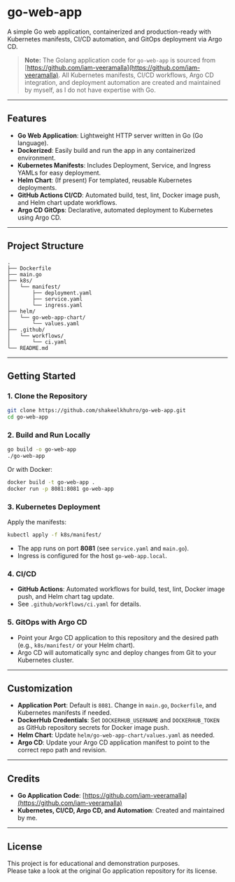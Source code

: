 # go-web-app

A simple Go web application, containerized and production-ready with Kubernetes manifests, CI/CD automation, and GitOps deployment via Argo CD.

> **Note:** The Golang application code for `go-web-app` is sourced from [https://github.com/iam-veeramalla](https://github.com/iam-veeramalla). All Kubernetes manifests, CI/CD workflows, Argo CD integration, and deployment automation are created and maintained by myself, as I do not have expertise with Go.

---

## Features

- **Go Web Application**: Lightweight HTTP server written in Go (Go language).
- **Dockerized**: Easily build and run the app in any containerized environment.
- **Kubernetes Manifests**: Includes Deployment, Service, and Ingress YAMLs for easy deployment.
- **Helm Chart**: (If present) For templated, reusable Kubernetes deployments.
- **GitHub Actions CI/CD**: Automated build, test, lint, Docker image push, and Helm chart update workflows.
- **Argo CD GitOps**: Declarative, automated deployment to Kubernetes using Argo CD.

---

## Project Structure

```
.
├── Dockerfile
├── main.go
├── k8s/
│   └── manifest/
│       ├── deployment.yaml
│       ├── service.yaml
│       └── ingress.yaml
├── helm/
│   └── go-web-app-chart/
│       └── values.yaml
├── .github/
│   └── workflows/
│       └── ci.yaml
└── README.md
```

---

## Getting Started

### 1. Clone the Repository

```sh
git clone https://github.com/shakeelkhuhro/go-web-app.git
cd go-web-app
```

### 2. Build and Run Locally

```sh
go build -o go-web-app
./go-web-app
```

Or with Docker:

```sh
docker build -t go-web-app .
docker run -p 8081:8081 go-web-app
```

### 3. Kubernetes Deployment

Apply the manifests:

```sh
kubectl apply -f k8s/manifest/
```

- The app runs on port **8081** (see `service.yaml` and `main.go`).
- Ingress is configured for the host `go-web-app.local`.

### 4. CI/CD

- **GitHub Actions**: Automated workflows for build, test, lint, Docker image push, and Helm chart tag update.
- See `.github/workflows/ci.yaml` for details.

### 5. GitOps with Argo CD

- Point your Argo CD application to this repository and the desired path (e.g., `k8s/manifest/` or your Helm chart).
- Argo CD will automatically sync and deploy changes from Git to your Kubernetes cluster.

---

## Customization

- **Application Port**: Default is `8081`. Change in `main.go`, `Dockerfile`, and Kubernetes manifests if needed.
- **DockerHub Credentials**: Set `DOCKERHUB_USERNAME` and `DOCKERHUB_TOKEN` as GitHub repository secrets for Docker image push.
- **Helm Chart**: Update `helm/go-web-app-chart/values.yaml` as needed.
- **Argo CD**: Update your Argo CD application manifest to point to the correct repo path and revision.

---

## Credits

- **Go Application Code**: [https://github.com/iam-veeramalla](https://github.com/iam-veeramalla)
- **Kubernetes, CI/CD, Argo CD, and Automation**: Created and maintained by me.

---

## License

This project is for educational and demonstration purposes.  
Please take a look at the original Go application repository for its license.
